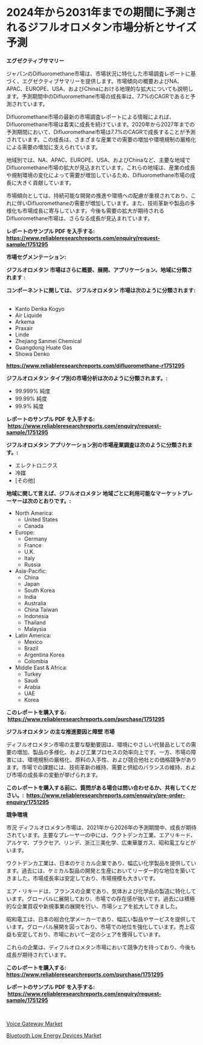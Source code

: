 <p><h1>2024年から2031年までの期間に予測されるジフルオロメタン市場分析とサイズ予測</h1></p><p><strong>エグゼクティブサマリー</strong></p>
<p><p>ジャパンのDifluoromethane市場は、市場状況に特化した市場調査レポートに基づく、エグゼクティブサマリーを提供します。市場傾向の概要およびNA、APAC、EUROPE、USA、およびChinaにおける地理的な拡大についても説明します。予測期間中のDifluoromethane市場の成長率は、7.7%のCAGRであると予測されています。</p><p>Difluoromethane市場の最新の市場調査レポートによる情報によれば、Difluoromethane市場は着実に成長を続けています。2020年から2027年までの予測期間において、Difluoromethane市場は7.7%のCAGRで成長することが予測されています。この成長は、さまざまな産業での需要の増加や環境規制の厳格化による需要の増加に支えられています。</p><p>地域別では、NA、APAC、EUROPE、USA、およびChinaなど、主要な地域でDifluoromethane市場の拡大が見込まれています。これらの地域は、産業の成長や規制環境の変化によって需要が増加しているため、Difluoromethane市場の成長に大きく貢献しています。</p><p>市場傾向としては、持続可能な開発の推進や環境への配慮が重視されており、これに伴いDifluoromethaneの需要が増加しています。また、技術革新や製品の多様化も市場成長に寄与しています。今後も需要の拡大が期待されるDifluoromethane市場は、さらなる成長が見込まれています。</p></p>
<p><strong>レポートのサンプル PDF を入手する: <a href="https://www.reliableresearchreports.com/enquiry/request-sample/1751295">https://www.reliableresearchreports.com/enquiry/request-sample/1751295</a></strong></p>
<p><strong>市場セグメンテーション:</strong></p>
<p><strong> ジフルオロメタン 市場はさらに概要、展開、アプリケーション、地域に分類されます :</strong></p>
<p><strong>コンポーネントに関しては、 ジフルオロメタン 市場は次のように分類されます: &nbsp;</strong></p>
<p><ul><li>Kanto Denka Kogyo</li><li>Air Liquide</li><li>Arkema</li><li>Praxair</li><li>Linde</li><li>Zhejiang Sanmei Chemical</li><li>Guangdong Huate Gas</li><li>Showa Denko</li></ul></p>
<p><strong><a href="https://www.reliableresearchreports.com/difluoromethane-r1751295">https://www.reliableresearchreports.com/difluoromethane-r1751295</a></strong></p>
<p><strong> ジフルオロメタン タイプ別の市場分析は次のように分類されます。:</strong></p>
<p><ul><li>99.999% 純度</li><li>99.99% 純度</li><li>99.9% 純度</li></ul></p>
<p><strong>レポートのサンプル PDF を入手する: &nbsp;<a href="https://www.reliableresearchreports.com/enquiry/request-sample/1751295">https://www.reliableresearchreports.com/enquiry/request-sample/1751295</a></strong></p>
<p><strong> ジフルオロメタン アプリケーション別の市場産業調査は次のように分類されます。:</strong></p>
<p><ul><li>エレクトロニクス</li><li>冷媒</li><li>[その他]</li></ul></p>
<p><strong>地域に関して言えば、ジフルオロメタン 地域ごとに利用可能なマーケットプレーヤーは次のとおりです。:</strong></p>
<p><ul>
    <li>
        North America:
        <ul>
            <li>United States</li>
            <li>Canada</li>
        </ul>
    </li>
    <li>
        Europe:
        <ul>
            <li>Germany</li>
            <li>France</li>
            <li>U.K.</li>
            <li>Italy</li>
            <li>Russia</li>
        </ul>
    </li>
    <li>
        Asia-Pacific:
        <ul>
            <li>China</li>
            <li>Japan</li>
            <li>South Korea</li>
            <li>India</li>
            <li>Australia</li>
            <li>China Taiwan</li>
            <li>Indonesia</li>
            <li>Thailand</li>
            <li>Malaysia</li>
        </ul>
    </li>
    <li>
        Latin America:
        <ul>
            <li>Mexico</li>
            <li>Brazil</li>
            <li>Argentina Korea</li>
            <li>Colombia</li>
        </ul>
    </li>
    <li>
        Middle East & Africa:
        <ul>
            <li>Turkey</li>
            <li>Saudi</li>
            <li>Arabia</li>
            <li>UAE</li>
            <li>Korea</li>
        </ul>
    </li>
    </ul></p>
<p><strong>このレポートを購入する: &nbsp;<a href="https://www.reliableresearchreports.com/purchase/1751295">https://www.reliableresearchreports.com/purchase/1751295</a></strong></p>
<p><strong>ジフルオロメタン の主な推進要因と障壁 市場</strong></p>
<p><p>ディフルオロメタン市場の主要な駆動要因は、環境にやさしい代替品としての需要の増加、製品の多様化、および工業プロセスの効率向上です。一方、市場の障害には、環境規制の厳格化、原料の入手性、および競合他社との価格競争があります。市場での課題には、技術革新の維持、需要と供給のバランスの維持、および市場の成長率の変動が挙げられます。</p></p>
<p><strong>このレポートを購入する前に、質問がある場合は問い合わせるか、共有してください。:&nbsp; <a href="https://www.reliableresearchreports.com/enquiry/pre-order-enquiry/1751295">https://www.reliableresearchreports.com/enquiry/pre-order-enquiry/1751295</a></strong></p>
<p><strong>競争環境</strong></p>
<p><p>市況 ディフルオロメタン市場は、2021年から2026年の予測期間中、成長が期待されています。主要なプレーヤーの中には、ウクトデンカ工業、エアリキード、アルケマ、プラクセア、リンデ、浙江三美化学、広東華厦ガス、昭和電工などがいます。</p><p>ウクトデンカ工業は、日本のケミカル企業であり、幅広い化学製品を提供しています。過去には、ケミカル製品の開発と生産においてリーダー的な地位を築いてきました。市場成長率は安定しており、市場規模も大きいです。 </p><p>エア・リキードは、フランスの企業であり、気体および化学品の製造に特化しています。グローバルに展開しており、市場での存在感が強いです。過去には積極的な企業買収や新規事業の展開を行い、市場シェアを拡大してきました。</p><p>昭和電工は、日本の総合化学メーカーであり、幅広い製品やサービスを提供しています。グローバル展開を図っており、市場での地位を強化しています。売上収益も安定しており、市場において一定のシェアを獲得しています。</p><p>これらの企業は、ディフルオロメタン市場において競争力を持っており、今後も成長が期待されています。</p></p>
<p><strong>このレポートを購入する: &nbsp; <a href="https://www.reliableresearchreports.com/purchase/1751295">https://www.reliableresearchreports.com/purchase/1751295</a></strong></p>
<p><strong>レポートのサンプル PDF を入手する: &nbsp;<a href="https://www.reliableresearchreports.com/enquiry/request-sample/1751295">https://www.reliableresearchreports.com/enquiry/request-sample/1751295</a></strong><strong></strong></p>
<p>&nbsp;</p>
<p><p><a href="https://full-wildebeest-80b.notion.site/Voice-Gateway-Market-Comprehensive-Assessment-by-Type-Application-and-Geography-8a2a651483414042857f3f50e01e48cd">Voice Gateway Market</a></p><p><a href="https://flame-sidecar-702.notion.site/Bluetooth-Low-Energy-Devices-Market-Analysis-Its-CAGR-Market-Segmentation-and-Global-Industry-Over-4e52c6b9ace44450a90e8c1304fb38c3">Bluetooth Low Energy Devices Market</a></p></p>